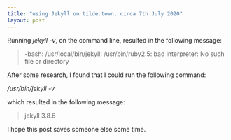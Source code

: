 ```yaml
---
title: "using Jekyll on tilde.town, circa 7th July 2020"
layout: post
---
```


Running *jekyll -v*, on the command line, resulted in the following
message:

> -bash: /usr/local/bin/jekyll: /usr/bin/ruby2.5: bad interpreter: No such file or directory

After some research, I found that I could run the following command:

*/usr/bin/jekyll -v*

which resulted in the following message:

> jekyll 3.8.6

I hope this post saves someone else some time.
